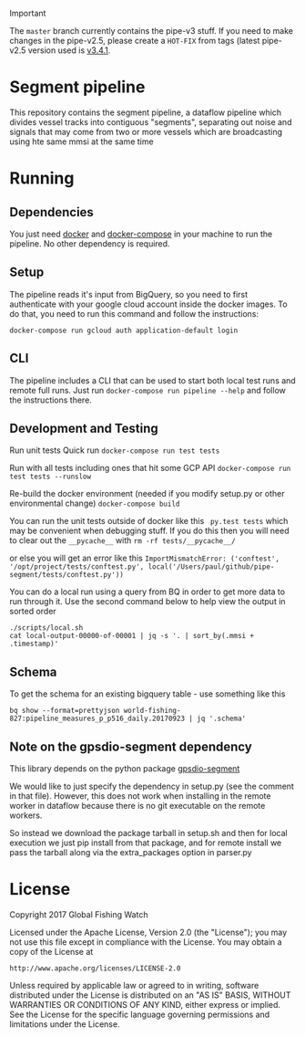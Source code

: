 > [!IMPORTANT]
> The `master` branch currently contains the pipe-v3 stuff. If you need to make changes in the pipe-v2.5, please create a `HOT-FIX` from tags (latest pipe-v2.5 version used is [v3.4.1](https://github.com/GlobalFishingWatch/pipe-segment/releases/tag/v3.4.1).

# Segment pipeline

This repository contains the segment pipeline, a dataflow pipeline which
 divides vessel tracks into contiguous "segments", separating
out noise and signals that may come from two or more vessels which are
broadcasting using hte same mmsi at the same time

# Running

## Dependencies

You just need [docker](https://www.docker.com/) and
[docker-compose](https://docs.docker.com/compose/) in your machine to run the
pipeline. No other dependency is required.

## Setup

The pipeline reads it's input from BigQuery, so you need to first authenticate
with your google cloud account inside the docker images. To do that, you need
to run this command and follow the instructions:

```
docker-compose run gcloud auth application-default login
```

## CLI

The pipeline includes a CLI that can be used to start both local test runs and
remote full runs. Just run `docker-compose run pipeline --help` and follow the
instructions there.

## Development and Testing

Run unit tests
  Quick run
  `docker-compose run test tests`

  Run with all tests including ones that hit some GCP API
  `docker-compose run test tests --runslow`

Re-build the docker environment (needed if you modify setup.py or other environmental change)
  `docker-compose build`

You can run the unit tests outside of docker like this
  ` py.test tests`
which may be convenient when debugging stuff.  If you do this then you will need
to clear out the `__pycache__` with
    `rm -rf tests/__pycache__/`

or else you will get an error like this
`ImportMismatchError: ('conftest', '/opt/project/tests/conftest.py',
local('/Users/paul/github/pipe-segment/tests/conftest.py'))`

You can do a local run using a query from BQ in order to get more data to run through it.
Use the second command below to help view the output in sorted order

```console
./scripts/local.sh
cat local-output-00000-of-00001 | jq -s '. | sort_by(.mmsi + .timestamp)'
```

## Schema

To get the schema for an existing bigquery table - use something like this

  `bq show --format=prettyjson world-fishing-827:pipeline_measures_p_p516_daily.20170923 | jq '.schema'`

## Note on the gpsdio-segment dependency

This library depends on the python package [gpsdio-segment](https://github.com/SkyTruth/gpsdio-segment)

We would like to just specify the dependency in setup.py (see the comment in
that file). However, this does not work when installing in the remote worker
in dataflow because there is no git executable on the remote workers.

So instead we download the package tarball in setup.sh and then for local
execution we just pip install from that package, and for remote install we pass
the tarball along via the extra_packages option in parser.py

# License

Copyright 2017 Global Fishing Watch

Licensed under the Apache License, Version 2.0 (the "License");
you may not use this file except in compliance with the License.
You may obtain a copy of the License at

    http://www.apache.org/licenses/LICENSE-2.0

Unless required by applicable law or agreed to in writing, software
distributed under the License is distributed on an "AS IS" BASIS,
WITHOUT WARRANTIES OR CONDITIONS OF ANY KIND, either express or implied.
See the License for the specific language governing permissions and
limitations under the License.
